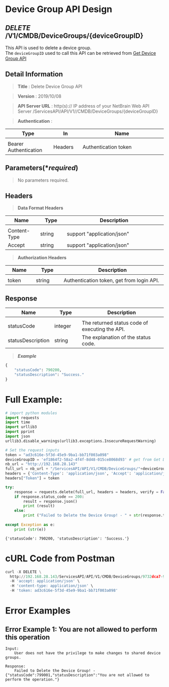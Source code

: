 
# Device Group API Design

## ***DELETE*** /V1/CMDB/DeviceGroups/{deviceGroupID}
This API is used to delete a device group.<br>
The `deviceGroupID` used to call this API can be retrieved from [Get Device Group API](https://github.com/NetBrainAPI/NetBrain-REST-API-R11.1a/blob/main/REST%20APIs%20Documentation/Device%20Group%20Management/Get%20Device%20Group%20API.md)

## Detail Information

> **Title** : Delete Device Group API<br>

> **Version** : 2019/10/08

> **API Server URL** : http(s):// IP address of your NetBrain Web API Server /ServicesAPI/API/V1//CMDB/DeviceGroups/{deviceGroupID}

> **Authentication** : 

|**Type**|**In**|**Name**|
|------|------|------|
|<img width=100/>|<img width=100/>|<img width=500/>|
|Bearer Authentication| Headers | Authentication token | 

## Parameters(****required***)

> No parameters required.

## Headers

> **Data Format Headers**

|**Name**|**Type**|**Description**|
|------|------|------|
|<img width=100/>|<img width=100/>|<img width=500/>|
| Content-Type | string  | support "application/json" |
| Accept | string  | support "application/json" |

> **Authorization Headers**

|**Name**|**Type**|**Description**|
|------|------|------|
|<img width=100/>|<img width=100/>|<img width=500/>|
| token | string  | Authentication token, get from login API. |


## Response

|**Name**|**Type**|**Description**|
|------|------|------|
|<img width=100/>|<img width=100/>|<img width=500/>|
|statusCode| integer | The returned status code of executing the API.  |
|statusDescription| string | The explanation of the status code. |

> ***Example***


```python
{
    "statusCode": 790200,
    "statusDescription": "Success."
}
```

# Full Example:
```python
# import python modules 
import requests
import time
import urllib3
import pprint
import json
urllib3.disable_warnings(urllib3.exceptions.InsecureRequestWarning)

# Set the request inputs
token = "ad3c616e-5f3d-45e9-9ba1-bb71f003a098"
deviceGroupID = 'ef1864f2-58a2-4f4f-8d48-015ce8068d93' # get from Get Device Group API 
nb_url = "http://192.168.28.143"
full_url = nb_url + "/ServicesAPI/API/V1/CMDB/DeviceGroups/"+deviceGroupID
headers = {'Content-Type': 'application/json', 'Accept': 'application/json'}
headers["Token"] = token

try:
    response = requests.delete(full_url, headers = headers, verify = False)
    if response.status_code == 200:
        result = response.json()
        print (result)
    else:
        print ("Failed to Delete the Device Group! - " + str(response.text))
    
except Exception as e:
    print (str(e)) 
```
```
{'statusCode': 790200, 'statusDescription': 'Success.'}
```

# cURL Code from Postman


```python
curl -X DELETE \
  http://192.168.28.143/ServicesAPI/API/V1/CMDB/DeviceGroups/9732dca7-9709-4c49-91e1-a2310b8364d9  \
  -H 'accept: application/json' \
  -H 'content-type: application/json' \
  -H 'token: ad3c616e-5f3d-45e9-9ba1-bb71f003a098'
```

# Error Examples
## Error Example 1: You are not allowed to perform this operation
```
Input:
    User does not have the privilege to make changes to shared device groups.
    
Response:
    Failed to Delete the Device Group! - {"statusCode":799001,"statusDescription":"You are not allowed to perform the operation."}
```